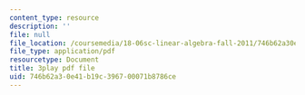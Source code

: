 ```yaml
---
content_type: resource
description: ''
file: null
file_location: /coursemedia/18-06sc-linear-algebra-fall-2011/746b62a30e41b19c396700071b8786ce_55AoWKZZtww.pdf
file_type: application/pdf
resourcetype: Document
title: 3play pdf file
uid: 746b62a3-0e41-b19c-3967-00071b8786ce
---
```

